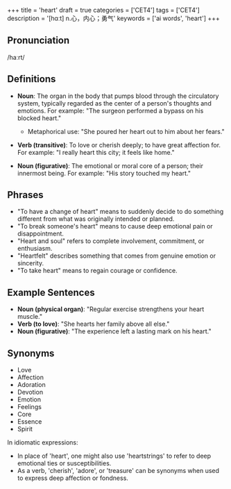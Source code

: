 +++
title = 'heart'
draft = true
categories = ['CET4']
tags = ['CET4']
description = '[hɑːt] n.心，内心；勇气'
keywords = ['ai words', 'heart']
+++

## Pronunciation
/haːrt/

## Definitions
- **Noun**: The organ in the body that pumps blood through the circulatory system, typically regarded as the center of a person's thoughts and emotions. For example: "The surgeon performed a bypass on his blocked heart." 
  - Metaphorical use: "She poured her heart out to him about her fears."
  
- **Verb (transitive)**: To love or cherish deeply; to have great affection for. For example: "I really heart this city; it feels like home."
  
- **Noun (figurative)**: The emotional or moral core of a person; their innermost being. For example: "His story touched my heart."

## Phrases
- "To have a change of heart" means to suddenly decide to do something different from what was originally intended or planned.
- "To break someone's heart" means to cause deep emotional pain or disappointment.
- "Heart and soul" refers to complete involvement, commitment, or enthusiasm.
- "Heartfelt" describes something that comes from genuine emotion or sincerity.
- "To take heart" means to regain courage or confidence.

## Example Sentences
- **Noun (physical organ)**: "Regular exercise strengthens your heart muscle."
- **Verb (to love)**: "She hearts her family above all else."
- **Noun (figurative)**: "The experience left a lasting mark on his heart."

## Synonyms
- Love
- Affection
- Adoration
- Devotion
- Emotion
- Feelings
- Core
- Essence
- Spirit

In idiomatic expressions:
- In place of 'heart', one might also use 'heartstrings' to refer to deep emotional ties or susceptibilities.
- As a verb, 'cherish', 'adore', or 'treasure' can be synonyms when used to express deep affection or fondness.
